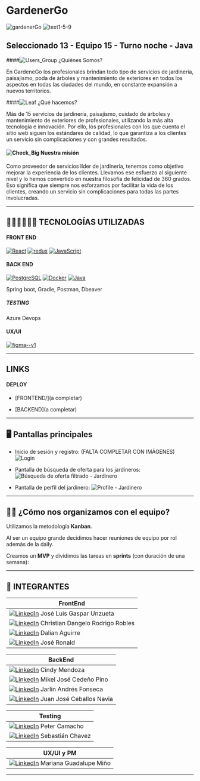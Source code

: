 # GardenerGo
![gardenerGo](https://github.com/No-Country/s13-15-n-java/assets/136188411/49a855a0-5194-4142-b420-41380983307d)
![text1-5-9](https://github.com/No-Country/s13-15-n-java/assets/136188411/2017cb64-f574-4ab7-98a2-bad9cd43e26b)


## Seleccionado 13 - Equipo 15 - Turno noche - Java

####![Users_Group](https://github.com/No-Country/s13-15-n-java/assets/136188411/45d65464-a63f-4527-9229-4bc5237d1719) ¿Quiénes Somos?

En GardeneGo los profesionales brindan todo tipo de servicios de jardinería, paisajismo, poda de árboles y mantenimiento de exteriores en todos los aspectos en todas las ciudades del mundo, en constante expansión a nuevos territorios.

####![Leaf](https://github.com/No-Country/s13-15-n-java/assets/136188411/a581f806-877c-4c27-9d1c-4f3c3297a22e) ¿Qué hacemos?

Más de 15 servicios de jardinería, paisajismo, cuidado de árboles y mantenimiento de exteriores de profesionales, utilizando la más alta tecnología e innovación. Por ello, los profesionales con los que cuenta el sitio web siguen los estándares de calidad, lo que garantiza a los clientes un servicio sin complicaciones y con grandes resultados.

#### ![Check_Big](https://github.com/No-Country/s13-15-n-java/assets/136188411/7999c45f-4966-41f0-976a-603fdd6d9676) Nuestra misión

Como proveedor de servicios líder de jardinería, tenemos como objetivo mejorar la experiencia de los clientes. Llevamos ese esfuerzo al siguiente nivel y lo hemos convertido en nuestra filosofía de felicidad de 360 grados. Eso significa que siempre nos esforzamos por facilitar la vida de los clientes, creando un servicio sin complicaciones para todas las partes involucradas.

---------------------------------------------------

## 👨🏽‍💻👩🏽‍💻 TECNOLOGÍAS UTILIZADAS

#### FRONT END

[![React](https://camo.githubusercontent.com/fa7c4294c987f56c6bcae98942266f5264f81f9abf5bb9da77ae69aefdcfc94a/68747470733a2f2f696d672e736869656c64732e696f2f62616467652f2d52656163742d3435623864383f7374796c653d666c61742d737175617265266c6f676f3d7265616374266c6f676f436f6c6f723d7768697465)](https://camo.githubusercontent.com/fa7c4294c987f56c6bcae98942266f5264f81f9abf5bb9da77ae69aefdcfc94a/68747470733a2f2f696d672e736869656c64732e696f2f62616467652f2d52656163742d3435623864383f7374796c653d666c61742d737175617265266c6f676f3d7265616374266c6f676f436f6c6f723d7768697465)
[![redux](https://camo.githubusercontent.com/ff4ce3f023f28367db26fcca960568aa8c8c8fbaf419b9f255484e8830fdc0d7/68747470733a2f2f696d672e736869656c64732e696f2f62616467652f2d52656475782d3736344142433f7374796c653d666c61742d737175617265266c6f676f3d7265647578266c6f676f436f6c6f723d7768697465)](https://camo.githubusercontent.com/ff4ce3f023f28367db26fcca960568aa8c8c8fbaf419b9f255484e8830fdc0d7/68747470733a2f2f696d672e736869656c64732e696f2f62616467652f2d52656475782d3736344142433f7374796c653d666c61742d737175617265266c6f676f3d7265647578266c6f676f436f6c6f723d7768697465)
[![JavaScript](https://camo.githubusercontent.com/6eee5f6e83f1fdb987a4a5707fb989fc10646367244e505ee289b93909c78932/68747470733a2f2f696d672e736869656c64732e696f2f62616467652f2d4a6176615363726970742d626c61636b3f7374796c653d666c61742d737175617265266c6f676f3d6a617661736372697074)](https://camo.githubusercontent.com/6eee5f6e83f1fdb987a4a5707fb989fc10646367244e505ee289b93909c78932/68747470733a2f2f696d672e736869656c64732e696f2f62616467652f2d4a6176615363726970742d626c61636b3f7374796c653d666c61742d737175617265266c6f676f3d6a617661736372697074)

#### BACK END

[![PostgreSQL](https://camo.githubusercontent.com/6644e550d6079f8b8ec281d92529a2293c2e34bf65798d5876123b9a60bc5280/68747470733a2f2f696d672e736869656c64732e696f2f62616467652f2d506f737467726553514c2d3333363739313f7374796c653d666c61742d737175617265266c6f676f3d706f737467726573716c)](https://camo.githubusercontent.com/6644e550d6079f8b8ec281d92529a2293c2e34bf65798d5876123b9a60bc5280/68747470733a2f2f696d672e736869656c64732e696f2f62616467652f2d506f737467726553514c2d3333363739313f7374796c653d666c61742d737175617265266c6f676f3d706f737467726573716c)
[![Docker](https://camo.githubusercontent.com/ab439b8eb554cf958567e9f29520f7ce838fe73859143390bb550c6fc0c90217/68747470733a2f2f696d672e736869656c64732e696f2f62616467652f2d446f636b65722d626c61636b3f7374796c653d666c61742d737175617265266c6f676f3d646f636b6572)](https://camo.githubusercontent.com/ab439b8eb554cf958567e9f29520f7ce838fe73859143390bb550c6fc0c90217/68747470733a2f2f696d672e736869656c64732e696f2f62616467652f2d446f636b65722d626c61636b3f7374796c653d666c61742d737175617265266c6f676f3d646f636b6572)
[![Java](https://camo.githubusercontent.com/46c53029512636b30e6ece9e24e78b70123a80c3a1c913270580e9dca9fa2262/68747470733a2f2f696d672e736869656c64732e696f2f62616467652f2d6a6176612d4533344138363f7374796c653d666c61742d737175617265266c6f676f3d6a617661)](https://camo.githubusercontent.com/46c53029512636b30e6ece9e24e78b70123a80c3a1c913270580e9dca9fa2262/68747470733a2f2f696d672e736869656c64732e696f2f62616467652f2d6a6176612d4533344138363f7374796c653d666c61742d737175617265266c6f676f3d6a617661)

 Spring boot, Gradle, Postman, Dbeaver

##### TESTING

Azure Devops

#### UX/UI

[![figma--v1](https://camo.githubusercontent.com/4fe056f8ac03f6226505cb2b631c67fe972df64732adba5a40fe8df3334a1b11/68747470733a2f2f696d672e69636f6e73382e636f6d2f636f6c6f722f32302f6669676d612d2d76312e706e67)](https://camo.githubusercontent.com/4fe056f8ac03f6226505cb2b631c67fe972df64732adba5a40fe8df3334a1b11/68747470733a2f2f696d672e69636f6e73382e636f6d2f636f6c6f722f32302f6669676d612d2d76312e706e67)

--------------------------------------------------------

## LINKS

#### DEPLOY

- [FRONTEND/](a completar)
    
- [BACKEND](a completar)
      

------------------------------------------------------

## 🖥️ Pantallas principales

- Inicio de sesión y registro: (FALTA COMPLETAR CON IMÁGENES)
![Login](https://github.com/No-Country/s13-15-n-java/assets/136188411/f33cbc92-e617-4506-9e9b-2e0c2dffc765)

- Pantalla de búsqueda de oferta para los jardineros:
![Búsqueda de oferta filtrado - Jardinero](https://github.com/No-Country/s13-15-n-java/assets/136188411/97689545-3143-49ae-9f46-25af8d32c9e3)


- Pantalla de perfil del jardinero:
![Profile - Jardinero](https://github.com/No-Country/s13-15-n-java/assets/136188411/a368d3c7-f147-4f16-901f-c44e187f8779)

--------------------------------------------------------

## 👐🏽 ¿Cómo nos organizamos con el equipo?

Utilizamos la metodología **Kanban**.

Al ser un equipo grande decidimos hacer reuniones de equipo por rol además de la daily.

Creamos un **MVP** y dividimos las tareas en **sprints** (con duración de una semana):

--------------------------------------------------------------

## 👥 INTEGRANTES
  
|FrontEnd|
|---|
|[![LinkedIn](https://camo.githubusercontent.com/e8dbf62a04af86d46001864cd22338d8a8474486a0e976ec695580027c373c79/68747470733a2f2f696d672e736869656c64732e696f2f62616467652f6c696e6b6564696e2d2532333030373742352e7376673f267374796c653d666f722d7468652d6261646765266c6f676f3d6c696e6b6564696e266c6f676f436f6c6f723d7768697465)](https://www.linkedin.com/in/josegasparunzueta/) José Luis Gaspar Unzueta|
|[![LinkedIn](https://camo.githubusercontent.com/e8dbf62a04af86d46001864cd22338d8a8474486a0e976ec695580027c373c79/68747470733a2f2f696d672e736869656c64732e696f2f62616467652f6c696e6b6564696e2d2532333030373742352e7376673f267374796c653d666f722d7468652d6261646765266c6f676f3d6c696e6b6564696e266c6f676f436f6c6f723d7768697465)](https://www.linkedin.com/in/christian-robles-font/) Christian Dangelo Rodrigo Robles|
|[![LinkedIn](https://camo.githubusercontent.com/e8dbf62a04af86d46001864cd22338d8a8474486a0e976ec695580027c373c79/68747470733a2f2f696d672e736869656c64732e696f2f62616467652f6c696e6b6564696e2d2532333030373742352e7376673f267374796c653d666f722d7468652d6261646765266c6f676f3d6c696e6b6564696e266c6f676f436f6c6f723d7768697465)](https://www.linkedin.com/in/dalianaguirre/) Dalian Aguirre|
|[![LinkedIn](https://camo.githubusercontent.com/e8dbf62a04af86d46001864cd22338d8a8474486a0e976ec695580027c373c79/68747470733a2f2f696d672e736869656c64732e696f2f62616467652f6c696e6b6564696e2d2532333030373742352e7376673f267374796c653d666f722d7468652d6261646765266c6f676f3d6c696e6b6564696e266c6f676f436f6c6f723d7768697465)](https://www.linkedin.com/in/jose-ronald-peña-hidalgo-a481a923b) José Ronald|

|BackEnd|
|---|
|[![LinkedIn](https://camo.githubusercontent.com/e8dbf62a04af86d46001864cd22338d8a8474486a0e976ec695580027c373c79/68747470733a2f2f696d672e736869656c64732e696f2f62616467652f6c696e6b6564696e2d2532333030373742352e7376673f267374796c653d666f722d7468652d6261646765266c6f676f3d6c696e6b6564696e266c6f676f436f6c6f723d7768697465)](https://www.linkedin.com/in/mendozacindy/) Cindy Mendoza|
|[![LinkedIn](https://camo.githubusercontent.com/e8dbf62a04af86d46001864cd22338d8a8474486a0e976ec695580027c373c79/68747470733a2f2f696d672e736869656c64732e696f2f62616467652f6c696e6b6564696e2d2532333030373742352e7376673f267374796c653d666f722d7468652d6261646765266c6f676f3d6c696e6b6564696e266c6f676f436f6c6f723d7768697465)](https://www.linkedin.com/in/mikeljcp/) Mikel José Cedeño Pino|
|[![LinkedIn](https://camo.githubusercontent.com/e8dbf62a04af86d46001864cd22338d8a8474486a0e976ec695580027c373c79/68747470733a2f2f696d672e736869656c64732e696f2f62616467652f6c696e6b6564696e2d2532333030373742352e7376673f267374796c653d666f722d7468652d6261646765266c6f676f3d6c696e6b6564696e266c6f676f436f6c6f723d7768697465)](https://www.linkedin.com/in/jarlin-andres-fonseca-bermon-58341523b/) Jarlin Andrés Fonseca|
|[![LinkedIn](https://camo.githubusercontent.com/e8dbf62a04af86d46001864cd22338d8a8474486a0e976ec695580027c373c79/68747470733a2f2f696d672e736869656c64732e696f2f62616467652f6c696e6b6564696e2d2532333030373742352e7376673f267374796c653d666f722d7468652d6261646765266c6f676f3d6c696e6b6564696e266c6f676f436f6c6f723d7768697465)](www.linkedin.com/in/juan-jose-ceballos-navia) Juan José Ceballos Navia|

|Testing|
|---|
|[![LinkedIn](https://camo.githubusercontent.com/e8dbf62a04af86d46001864cd22338d8a8474486a0e976ec695580027c373c79/68747470733a2f2f696d672e736869656c64732e696f2f62616467652f6c696e6b6564696e2d2532333030373742352e7376673f267374796c653d666f722d7468652d6261646765266c6f676f3d6c696e6b6564696e266c6f676f436f6c6f723d7768697465)](https://www.linkedin.com/in/petercamacho/) Peter Camacho|
|[![LinkedIn](https://camo.githubusercontent.com/e8dbf62a04af86d46001864cd22338d8a8474486a0e976ec695580027c373c79/68747470733a2f2f696d672e736869656c64732e696f2f62616467652f6c696e6b6564696e2d2532333030373742352e7376673f267374796c653d666f722d7468652d6261646765266c6f676f3d6c696e6b6564696e266c6f676f436f6c6f723d7768697465)](https://www.linkedin.com/in/sebastianxgabriel/) Sebastián Chavez|

|UX/UI y PM|
|---|
|[![LinkedIn](https://camo.githubusercontent.com/e8dbf62a04af86d46001864cd22338d8a8474486a0e976ec695580027c373c79/68747470733a2f2f696d672e736869656c64732e696f2f62616467652f6c696e6b6564696e2d2532333030373742352e7376673f267374796c653d666f722d7468652d6261646765266c6f676f3d6c696e6b6564696e266c6f676f436f6c6f723d7768697465)](https://www.linkedin.com/in/mino-mariana) Mariana Guadalupe Miño|

------------------------------------------------------

